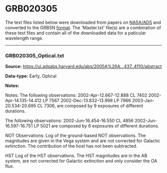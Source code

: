 # GRB020305

The text files listed below were downloaded from papers on [NASA/ADS](https://ui.adsabs.harvard.edu) and converted to the GRBSN [format](https://github.com/GabrielF98/GRBSNWebtool/tree/master/Webtool/static/SourceData). The 'Master.txt' file(s) are a combination of these text files and contain all of the downloaded data for a paticular wavelength range.

***

### GRB020305_Optical.txt

**Source:** https://ui.adsabs.harvard.edu/abs/2005A%26A...437..411G/abstract

**Data-type:** Early, Optical

**Notes:**

Notes:
The following observations:
2002-Apr-12.667-12.888	CL	7402
2002-Apr-14.135-14.412	LP	7567
2002-Dec-13.832-13.998	LP	7966
2003-Jan-20.534-20.695	CL	7306,
are composed by 9 exposures of different durations.

The following observations:
2002-Jun-16.454-16.550	CL	4856
2002-Jun-16.597-16.751	LP	5021
are composed by 6 exposures of different durations.

NOT Observations: Log of the ground-based NOT observations. The magnitudes are given in the Vega system and are not corrected for Galactic extinction. The contribution of the host has not been subtracted. 

HST Log of the HST observations. The HST magnitudes are in the AB system, are not corrected for Galactic extinction and only consider the OA flux.
